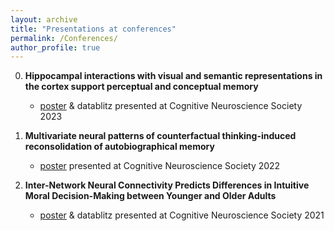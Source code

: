 ```yaml
---
layout: archive
title: "Presentations at conferences"
permalink: /Conferences/
author_profile: true
---
```


0. **Hippocampal interactions with visual and semantic representations in the cortex support perceptual and conceptual memory**
	- [poster]() & datablitz presented at Cognitive Neuroscience Society 2023

0. **Multivariate neural patterns of counterfactual thinking-induced reconsolidation of autobiographical memory** 
	- [poster]() presented at Cognitive Neuroscience Society 2022

0. **Inter-Network Neural Connectivity Predicts Differences in Intuitive Moral Decision-Making between Younger and Older Adults** 
	- [poster]() & datablitz presented at Cognitive Neuroscience Society 2021

